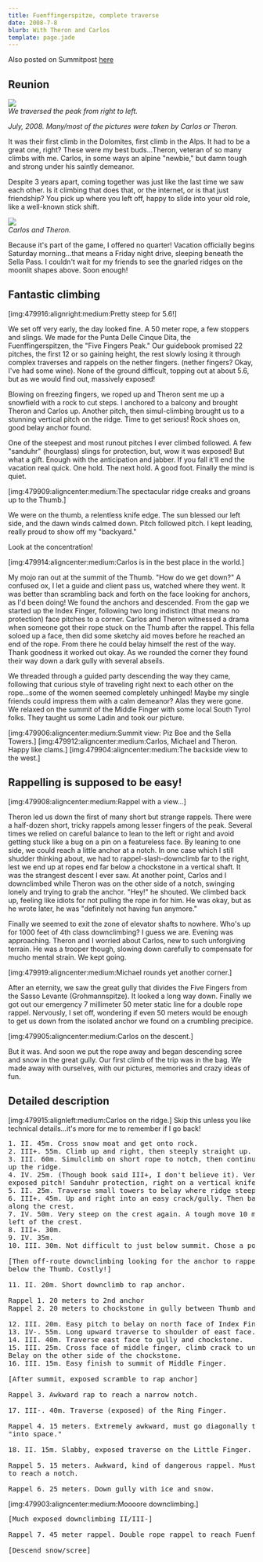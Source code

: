 ```yaml
---
title: Fuenffingerspitze, complete traverse
date: 2008-7-8
blurb: With Theron and Carlos
template: page.jade
---
```


Also posted on Summitpost [here](http://www.summitpost.org/traverse-of-the-f-nffingerspitze/479922)

Reunion
---

<a href="https://www.flickr.com/photos/ripsawridge/2675436892/"><img align=center src="http://farm4.static.flickr.com/3024/2675436892_3cb6aa5faf.jpg"></a><br>_We traversed the peak from right to left._


<i>July, 2008. Many/most of the pictures were taken by Carlos or Theron.</i>

It was their first climb in the Dolomites, first climb in the Alps. It had to be a great one, right? These were my best buds...Theron, veteran of so many climbs with me. Carlos, in some ways an alpine "newbie," but damn tough and strong under his saintly demeanor. 

Despite 3 years apart, coming together was just like the last time we saw each other. Is it climbing that does that, or the internet, or is that just friendship? You pick up where you left off, happy to slide into your old role,
like a well-known stick shift.

<a href="https://www.flickr.com/photos/ripsawridge/2675437766/"><img align=center src="http://farm4.static.flickr.com/3225/2675437766_460e919e7b.jpg"></a>
<br>_Carlos and Theron._

Because it's part of the game, I offered no quarter! Vacation officially begins Saturday morning...that means a Friday night drive, sleeping beneath the Sella Pass. I couldn't wait for my friends to see the gnarled ridges on the moonlit shapes above. Soon enough!


Fantastic climbing
---

[img:479916:alignright:medium:Pretty steep for 5.6!]

We set off very early, the day looked fine. A 50 meter rope, a few stoppers and slings. We made for the Punta Delle Cinque Dita, the Fuenffingerspitzen, the "Five Fingers Peak." Our guidebook promised 22 pitches, the first 12 or so gaining height, the rest slowly losing it through complex traverses and rappels on the nether fingers. (nether fingers? Okay, I've had some wine). None of the ground difficult, topping out at about 5.6, but as we would find out, massively exposed!

Blowing on freezing fingers, we roped up and Theron sent me up a snowfield with a rock to cut steps. I anchored to a balcony and brought Theron and Carlos up. Another pitch, then simul-climbing brought us to a stunning vertical pitch on the ridge. Time to get serious! Rock shoes on, good belay anchor found.

One of the steepest and most runout pitches I ever climbed followed. A few "sanduhr" (hourglass) slings for protection, but, wow it was exposed! But what a gift. Enough with the anticipation and jabber. If you fall it'll end the vacation real quick. One hold. The next hold. A good foot. Finally the mind is quiet.

[img:479909:aligncenter:medium:The spectacular ridge creaks and groans up to the Thumb.]

We were on the thumb, a relentless knife edge. The sun blessed our left side, and the dawn winds calmed down. Pitch followed pitch. I kept leading, really proud to show off my "backyard."

Look at the concentration!

[img:479914:aligncenter:medium:Carlos is in the best place in the world.]

My mojo ran out at the summit of the Thumb. "How do we get down?" A confused ox, I let a guide and client pass us, watched where they went. It was better than scrambling back and forth on the face looking for anchors, as I'd been doing! We found the anchors and descended. From the gap we started up the Index Finger, following two long indistinct (that means no protection) face pitches to a corner. Carlos and Theron witnessed a drama when someone got their rope stuck on the Thumb after the rappel. This fella soloed up a face, then did some sketchy aid moves before he reached an end of the rope. From there he could belay himself the rest of the way. Thank goodness it worked out okay. As we rounded the corner they found their way down a dark gully with several abseils.

We threaded through a guided party descending the way they came, following that curious style of traveling right next to each other on the rope...some of the women seemed completely unhinged! Maybe my single friends could impress them with a calm demeanor? Alas they were gone. We relaxed on the summit of the Middle Finger with some local South Tyrol folks. They taught us some Ladin and took our picture.

[img:479906:aligncenter:medium:Summit view: Piz Boe and the Sella Towers.]
[img:479912:aligncenter:medium:Carlos, Michael and Theron. Happy like clams.]
[img:479904:aligncenter:medium:The backside view to the west.]

Rappelling is supposed to be easy!
---

[img:479908:aligncenter:medium:Rappel with a view...]

Theron led us down the first of many short but strange rappels. There were a half-dozen short, tricky rappels among lesser fingers of the peak. Several times we relied on careful balance to lean to the left or right and avoid getting stuck like a bug on a pin on a featureless face. By leaning to one side, we could reach a little anchor at a notch. In one case which I still shudder thinking about, we had to rappel-slash-downclimb far to the right, lest we end up at ropes end far below a chockstone in a vertical shaft. It was the strangest descent I ever saw. At another point, Carlos and I downclimbed while Theron was on the other side of a notch, swinging lonely and trying to grab the anchor. "Hey!" he shouted. We climbed back up, feeling like idiots for not pulling the rope in for him. He was okay, but as he wrote later, he was "definitely not having fun anymore."

Finally we seemed to exit the zone of elevator shafts to nowhere. Who's up for 1000 feet of 4th class downclimbing? I guess we are. Evening was approaching. Theron and I worried about Carlos, new to such unforgiving terrain. He was a trooper though, slowing down carefully to compensate for mucho mental strain. We kept going.

[img:479919:aligncenter:medium:Michael rounds yet another corner.]

After an eternity, we saw the great gully that divides the Five Fingers from the Sasso Levante (Grohmannspitze). It looked a long way down. Finally we got out our emergency 7 millimeter 50 meter static line for a double rope rappel. Nervously, I set off, wondering if even 50 meters would be enough to get us down from the isolated anchor we found on a crumbling precipice.

[img:479905:aligncenter:medium:Carlos on the descent.]

But it was. And soon we put the rope away and began descending scree and snow in the great gully. Our first climb of the trip was in the bag. We made away with ourselves, with our pictures, memories and crazy ideas of fun. 

Detailed description
---

[img:479915:alignleft:medium:Carlos on the ridge.]
Skip this unless you like technical details...it's more for me to remember if I go back!

<pre>
1. II. 45m. Cross snow moat and get onto rock.
2. III+. 55m. Climb up and right, then steeply straight up.
3. III. 60m. Simulclimb on short rope to notch, then continue 30 meters
up the ridge.
4. IV. 25m. (Though book said III+, I don't believe it). Very steep and
exposed pitch! Sanduhr protection, right on a vertical knife edge.
5. II. 25m. Traverse small towers to belay where ridge steepens again.
6. III+. 45m. Up and right into an easy crack/gully. Then back left
along the crest.
7. IV. 50m. Very steep on the crest again. A tough move 10 meters up, just
left of the crest.
8. III+. 30m. 
9. IV. 35m.
10. III. 30m. Not difficult to just below summit. Chose a poor belay station.

[Then off-route downclimbing looking for the anchor to rappel into a notch
below the Thumb. Costly!]

11. II. 20m. Short downclimb to rap anchor.

Rappel 1. 20 meters to 2nd anchor
Rappel 2. 20 meters to chockstone in gully between Thumb and Index Finger.

12. III. 20m. Easy pitch to belay on north face of Index Finger.
13. IV-. 55m. Long upward traverse to shoulder of east face.
14. III. 40m. Traverse east face to gully and chockstone.
15. III. 25m. Cross face of middle finger, climb crack to under chockstone.
Belay on the other side of the chockstone.
16. III. 15m. Easy finish to summit of Middle Finger.

[After summit, exposed scramble to rap anchor]

Rappel 3. Awkward rap to reach a narrow notch.

17. III-. 40m. Traverse (exposed) of the Ring Finger.

Rappel 4. 15 meters. Extremely awkward, must go diagonally to prevent rappeling
"into space."

18. II. 15m. Slabby, exposed traverse on the Little Finger.

Rappel 5. 15 meters. Awkward, kind of dangerous rappel. Must go diagonally
to reach a notch.

Rappel 6. 25 meters. Down gully with ice and snow.
</pre>

[img:479903:aligncenter:medium:Moooore downclimbing.]

<pre>
[Much exposed downclimbing II/III-]

Rappel 7. 45 meter rappel. Double rope rappel to reach Fuenffingerscharte.

[Descend snow/scree]
</pre>


                                                                                                                                                                     
